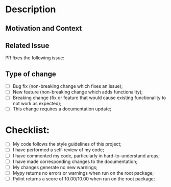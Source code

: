 # Description
<!--- Describe your changes in detail -->

## Motivation and Context
<!--- Why is this change required? What problem does it solve? -->

## Related Issue
<!--- If suggesting a new feature or change, please discuss it in an issue first -->
<!--- If fixing a bug, there should be an issue describing it with steps to reproduce -->
<!--- Please link to the issue here: -->
PR fixes the following issue: 

## Type of change
<!-- Select the most suitable choice and remove the others from the checklist -->

- [ ] Bug fix (non-breaking change which fixes an issue);
- [ ] New feature (non-breaking change which adds functionality);
- [ ] Breaking change (fix or feature that would cause existing functionality to not work as expected);
- [ ] This change requires a documentation update;

# Checklist:

- [ ] My code follows the style guidelines of this project;
- [ ] I have performed a self-review of my code;
- [ ] I have commented my code, particularly in hard-to-understand areas;
- [ ] I have made corresponding changes to the documentation;
- [ ] My changes generate no new warnings;
- [ ] Mypy returns no errors or warnings when run on the root package;
- [ ] Pylint returns a score of 10.00/10.00 when run on the root package;
